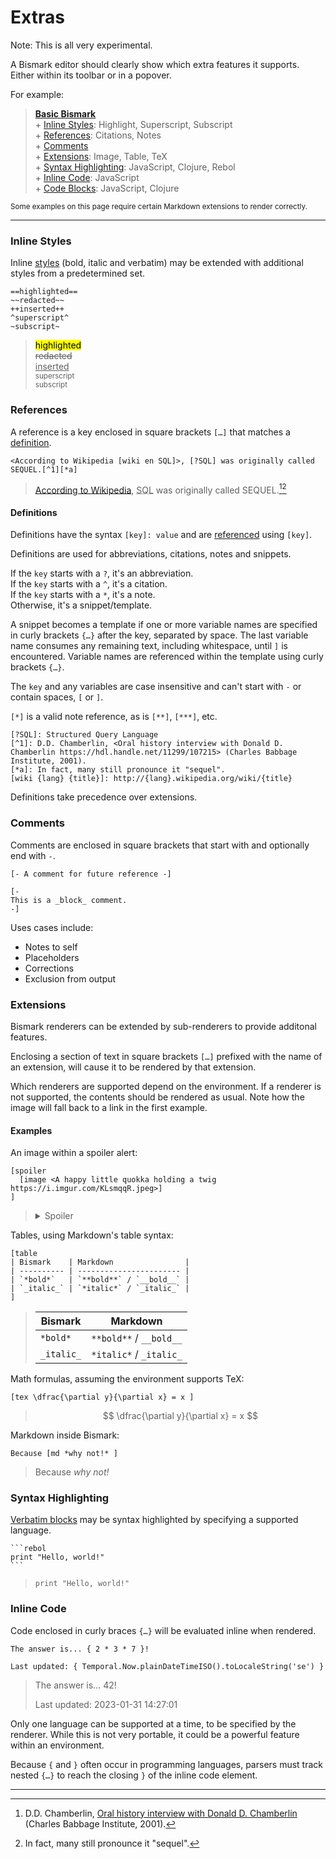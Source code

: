 # Extras

Note: This is all very experimental.

A Bismark editor should clearly show which extra features it supports. Either within its toolbar or in a popover.

For example:

> **[Basic Bismark](/readme.md)**  
> \+ [Inline Styles](#inline-styles): Highlight, Superscript, Subscript  
> \+ [References](#references): Citations, Notes  
> \+ [Comments](#comments)  
> \+ [Extensions](#extensions): Image, Table, TeX  
> \+ [Syntax Highlighting](#syntax-highlighting): JavaScript, Clojure, Rebol  
> \+ [Inline Code](#inline-code): JavaScript  
> \+ [Code Blocks](#code-blocks): JavaScript, Clojure

<sup>Some examples on this page require certain Markdown extensions to render correctly.</sup>

---

### Inline Styles

Inline [styles](/readme.md#styling) (bold, italic and verbatim) may be extended with additional styles from a predetermined set.

	==highlighted==
	~~redacted~~
	++inserted++
	^superscript^
	~subscript~

> <mark>highlighted</mark>  
> <del>redacted</del>  
> <ins>inserted</ins>  
> <sup>superscript</sup>  
> <sub>subscript</sub>


### References

A reference is a key enclosed in square brackets `[…]` that matches a [definition](#definitions).

	<According to Wikipedia [wiki en SQL]>, [?SQL] was originally called SEQUEL.[^1][*a]

> [According to Wikipedia](https://en.wikipedia.org/wiki/SQL), <abbr title="Structured Query Language">SQL</abbr> was originally called SEQUEL.[^1][^a]


#### Definitions

Definitions have the syntax `[key]: value` and are [referenced](#references) using `[key]`.

Definitions are used for abbreviations, citations, notes and snippets.

If the `key` starts with a `?`, it's an abbreviation.  
If the `key` starts with a `^`, it's a citation.  
If the `key` starts with a `*`, it's a note.  
Otherwise, it's a snippet/template.

A snippet becomes a template if one or more variable names are specified in curly brackets `{…}` after the key, separated by space. The last variable name consumes any remaining text, including whitespace, until `]` is encountered. Variable names are referenced within the template using curly brackets `{…}`.

The `key` and any variables are case insensitive and can't start with `-` or contain spaces, `[` or `]`.

`[*]` is a valid note reference, as is `[**]`, `[***]`, etc.

	[?SQL]: Structured Query Language
	[^1]: D.D. Chamberlin, <Oral history interview with Donald D. Chamberlin https://hdl.handle.net/11299/107215> (Charles Babbage Institute, 2001).
	[*a]: In fact, many still pronounce it "sequel".
	[wiki {lang} {title}]: http://{lang}.wikipedia.org/wiki/{title}

Definitions take precedence over extensions.


### Comments

Comments are enclosed in square brackets that start with and optionally end with `-`.

	[- A comment for future reference -]

	[-
	This is a _block_ comment.
	-]

Uses cases include:

- Notes to self
- Placeholders
- Corrections
- Exclusion from output


### Extensions

Bismark renderers can be extended by sub-renderers to provide additonal features.

Enclosing a section of text in square brackets `[…]` prefixed with the name of an extension, will cause it to be rendered by that extension.

Which renderers are supported depend on the environment. If a renderer is not supported, the contents should be rendered as usual. Note how the image will fall back to a link in the first example.

#### Examples

An image within a spoiler alert:

	[spoiler
	  [image <A happy little quokka holding a twig https://i.imgur.com/KLsmqqR.jpeg>]
	]

> <details>
> <summary>Spoiler</summary>
>   <img title="A happy little quokka holding a twig" src="https://i.imgur.com/KLsmqqR.jpeg"/>
> </details>

Tables, using Markdown's table syntax:

	[table
	| Bismark    | Markdown                |
	| ---------- | ----------------------- |
	| `*bold*`   | `**bold**` / `__bold__` |
	| `_italic_` | `*italic*` / `_italic_` |
	]

> | Bismark    | Markdown                |
> | ---------- | ----------------------- |
> | `*bold*`   | `**bold**` / `__bold__` |
> | `_italic_` | `*italic*` / `_italic_` |

Math formulas, assuming the environment supports TeX:

	[tex \dfrac{\partial y}{\partial x} = x ]

> $$ \dfrac{\partial y}{\partial x} = x $$

Markdown inside Bismark:

	Because [md *why not!* ]

> Because *why not!*


### Syntax Highlighting

[Verbatim blocks](/readme.md#verbatim-blocks) may be syntax highlighted by specifying a supported language.

	```rebol
	print "Hello, world!"
	```

> ```rebol
> print "Hello, world!"
> ```


### Inline Code

Code enclosed in curly braces `{…}` will be evaluated inline when rendered.

	The answer is... { 2 * 3 * 7 }!
	
	Last updated: { Temporal.Now.plainDateTimeISO().toLocaleString('se') }

> The answer is… 42!
> 
> Last updated: 2023-01-31 14:27:01

Only one language can be supported at a time, to be specified by the renderer. While this is not very portable, it could be a powerful feature within an environment.

Because `{` and `}` often occur in programming languages, parsers must track nested `{…}` to reach the closing `}` of the inline code element.

---

[^1]: D.D. Chamberlin, [Oral history interview with Donald D. Chamberlin](https://hdl.handle.net/11299/107215) (Charles Babbage Institute, 2001).  
[^a]: In fact, many still pronounce it "sequel".

